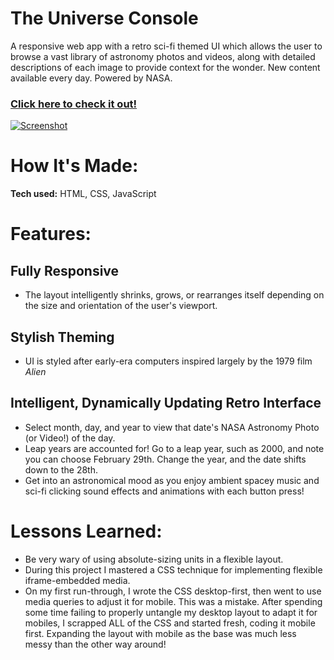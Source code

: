 # The Universe Console

A responsive web app with a retro sci-fi themed UI which allows the user to browse a vast library of astronomy photos and videos, along with detailed descriptions of each image to provide context for the wonder. New content available every day. Powered by NASA.

### [**Click here to check it out!**](https://ramblingadam.github.io/nasapod/)

[![Screenshot](https://user-images.githubusercontent.com/96756923/170849935-854eba7d-999e-4bb6-bef6-313eca79229b.jpg)](https://ramblingadam.github.io/nasapod/)

# How It's Made:
**Tech used:** HTML, CSS, JavaScript

# Features:
## Fully Responsive
- The layout intelligently shrinks, grows, or rearranges itself depending on the size and orientation of the user's viewport.

## Stylish Theming
- UI is styled after early-era computers inspired largely by the 1979 film _Alien_

## Intelligent, Dynamically Updating Retro Interface
- Select month, day, and year to view that date's NASA Astronomy Photo (or Video!) of the day.
- Leap years are accounted for! Go to a leap year, such as 2000, and note you can choose February 29th. Change the year, and the date shifts down to the 28th.
- Get into an astronomical mood as you enjoy ambient spacey music and sci-fi clicking sound effects and animations with each button press!

# Lessons Learned:
- Be very wary of using absolute-sizing units in a flexible layout.
- During this project I mastered a CSS technique for implementing flexible iframe-embedded media.
- On my first run-through, I wrote the CSS desktop-first, then went to use media queries to adjust it for mobile. This was a mistake. After spending some time failing to properly untangle my desktop layout to adapt it for mobiles, I scrapped ALL of the CSS and started fresh, coding it mobile first. Expanding the layout with mobile as the base was much less messy than the other way around!
